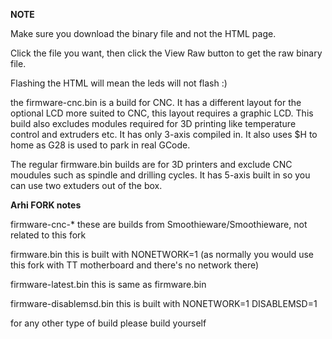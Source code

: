 **NOTE**

Make sure you download the binary file and not the HTML page. 

Click the file you want, then click the View Raw button to get the raw binary file.

Flashing the HTML will mean the leds will not flash :)

the firmware-cnc.bin is a build for CNC. It has a different layout for the optional LCD more suited to CNC, this layout requires a graphic LCD. This build also excludes modules required for 3D printing like temperature control and extruders etc. It has only 3-axis compiled in. It also uses $H to home as G28 is used to park in real GCode.

The regular firmware.bin builds are for 3D printers and exclude CNC moudules such as spindle and drilling cycles. It has 5-axis built in so you can use two extuders out of the box.

**Arhi FORK notes**

 firmware-cnc-*  these are builds from Smoothieware/Smoothieware, not related to this fork

 firmware.bin  this is built with NONETWORK=1 (as normally you would use this fork with TT motherboard and there's no network there)

 firmware-latest.bin  this is same as firmware.bin

 firmware-disablemsd.bin this is built with NONETWORK=1 DISABLEMSD=1 

 for any other type of build please build yourself

 
